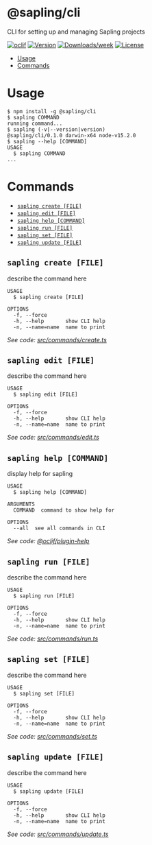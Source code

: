@sapling/cli
============

CLI for setting up and managing Sapling projects

[![oclif](https://img.shields.io/badge/cli-oclif-brightgreen.svg)](https://oclif.io)
[![Version](https://img.shields.io/npm/v/@sapling/cli.svg)](https://npmjs.org/package/@sapling/cli)
[![Downloads/week](https://img.shields.io/npm/dw/@sapling/cli.svg)](https://npmjs.org/package/@sapling/cli)
[![License](https://img.shields.io/npm/l/@sapling/cli.svg)](https://github.com/saplingjs/cli/blob/master/package.json)

<!-- toc -->
* [Usage](#usage)
* [Commands](#commands)
<!-- tocstop -->
# Usage
<!-- usage -->
```sh-session
$ npm install -g @sapling/cli
$ sapling COMMAND
running command...
$ sapling (-v|--version|version)
@sapling/cli/0.1.0 darwin-x64 node-v15.2.0
$ sapling --help [COMMAND]
USAGE
  $ sapling COMMAND
...
```
<!-- usagestop -->
# Commands
<!-- commands -->
* [`sapling create [FILE]`](#sapling-create-file)
* [`sapling edit [FILE]`](#sapling-edit-file)
* [`sapling help [COMMAND]`](#sapling-help-command)
* [`sapling run [FILE]`](#sapling-run-file)
* [`sapling set [FILE]`](#sapling-set-file)
* [`sapling update [FILE]`](#sapling-update-file)

## `sapling create [FILE]`

describe the command here

```
USAGE
  $ sapling create [FILE]

OPTIONS
  -f, --force
  -h, --help       show CLI help
  -n, --name=name  name to print
```

_See code: [src/commands/create.ts](https://github.com/saplingjs/cli/blob/v0.1.0/src/commands/create.ts)_

## `sapling edit [FILE]`

describe the command here

```
USAGE
  $ sapling edit [FILE]

OPTIONS
  -f, --force
  -h, --help       show CLI help
  -n, --name=name  name to print
```

_See code: [src/commands/edit.ts](https://github.com/saplingjs/cli/blob/v0.1.0/src/commands/edit.ts)_

## `sapling help [COMMAND]`

display help for sapling

```
USAGE
  $ sapling help [COMMAND]

ARGUMENTS
  COMMAND  command to show help for

OPTIONS
  --all  see all commands in CLI
```

_See code: [@oclif/plugin-help](https://github.com/oclif/plugin-help/blob/v3.2.0/src/commands/help.ts)_

## `sapling run [FILE]`

describe the command here

```
USAGE
  $ sapling run [FILE]

OPTIONS
  -f, --force
  -h, --help       show CLI help
  -n, --name=name  name to print
```

_See code: [src/commands/run.ts](https://github.com/saplingjs/cli/blob/v0.1.0/src/commands/run.ts)_

## `sapling set [FILE]`

describe the command here

```
USAGE
  $ sapling set [FILE]

OPTIONS
  -f, --force
  -h, --help       show CLI help
  -n, --name=name  name to print
```

_See code: [src/commands/set.ts](https://github.com/saplingjs/cli/blob/v0.1.0/src/commands/set.ts)_

## `sapling update [FILE]`

describe the command here

```
USAGE
  $ sapling update [FILE]

OPTIONS
  -f, --force
  -h, --help       show CLI help
  -n, --name=name  name to print
```

_See code: [src/commands/update.ts](https://github.com/saplingjs/cli/blob/v0.1.0/src/commands/update.ts)_
<!-- commandsstop -->
